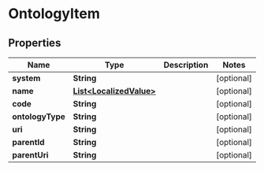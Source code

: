 
# OntologyItem

## Properties
Name | Type | Description | Notes
------------ | ------------- | ------------- | -------------
**system** | **String** |  |  [optional]
**name** | [**List&lt;LocalizedValue&gt;**](LocalizedValue.md) |  |  [optional]
**code** | **String** |  |  [optional]
**ontologyType** | **String** |  |  [optional]
**uri** | **String** |  |  [optional]
**parentId** | **String** |  |  [optional]
**parentUri** | **String** |  |  [optional]




